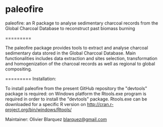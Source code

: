 paleofire
=========

paleofire: an R package to analyse sedimentary charcoal records from the Global Charcoal Database to reconstruct past biomass burning

=========

The paleofire package provides tools to extract and analyse charcoal sedimentary data stored in the Global Charcoal Database. Main functionalities includes data extraction and sites selection, transformation and homogenization of the charcoal records as well as regional to global compositing.

=========
Installation:

To install paleofire from the present GitHub repository the "devtools" package is required: on Windows platform the Rtools.exe program is required in order to install the "devtools" package. Rtools.exe can be downloaded for a specific R version on http://cran.r-project.org/bin/windows/Rtools/



Maintainer: Olivier Blarquez <blarquez@gmail.com>

